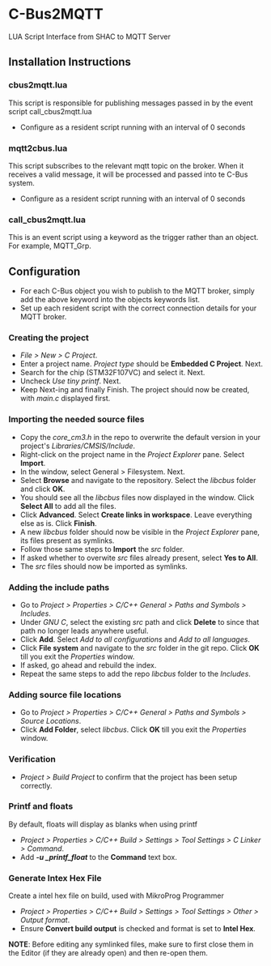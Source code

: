 # C-Bus2MQTT
LUA Script Interface from SHAC to MQTT Server

## Installation Instructions

### cbus2mqtt.lua
This script is responsible for publishing messages passed in by the event script call_cbus2mqtt.lua
* Configure as a resident script running with an interval of 0 seconds

### mqtt2cbus.lua
This script subscribes to the relevant mqtt topic on the broker.  When it receives a valid message, it will be processed and passed into te C-Bus system.
* Configure as a resident script running with an interval of 0 seconds

### call_cbus2mqtt.lua
This is an event script using a keyword as the trigger rather than an object.  For example, MQTT_Grp.

## Configuration
* For each C-Bus object you wish to publish to the MQTT broker, simply add the above keyword into the objects keywords list.
* Set up each resident script with the correct connection details for your MQTT broker.


### Creating the project
* *File > New > C Project*. 
* Enter a project name. *Project type* should be **Embedded C Project**. Next.
* Search for the chip (STM32F107VC) and select it. Next.
* Uncheck *Use tiny printf*. Next.
* Keep Next-ing and finally Finish. The project should now be created, with *main.c* displayed first.

### Importing the needed source files
* Copy the *core_cm3.h* in the repo to overwrite the default version in your project's *Libraries/CMSIS/Include*.
* Right-click on the project name in the *Project Explorer* pane. Select **Import**.
* In the window, select General > Filesystem. Next.
* Select **Browse** and navigate to the repository. Select the *libcbus* folder and click **OK**.
* You should see all the *libcbus* files now displayed in the window. Click **Select All** to add all the files.
* Click **Advanced**. Select **Create links in workspace**. Leave everything else as is. Click **Finish**.
* A new *libcbus* folder should now be visible in the *Project Explorer* pane, its files present as symlinks.
* Follow those same steps to **Import** the *src* folder.
* If asked whether to overwite *src* files already present, select **Yes to All**.
* The *src* files should now be imported as symlinks.

### Adding the include paths
* Go to *Project > Properties > C/C++ General > Paths and Symbols > Includes*.
* Under *GNU C*, select the existing *src* path and click **Delete** to since that path no longer leads anywhere useful.
* Click **Add**. Select *Add to all configurations* and *Add to all languages*. 
* Click **File system** and navigate to the *src* folder in the git repo. Click **OK** till you exit the *Properties* window.
* If asked, go ahead and rebuild the index.
* Repeat the same steps to add the repo *libcbus* folder to the *Includes*.

### Adding source file locations
* Go to *Project > Properties > C/C++ General > Paths and Symbols > Source Locations*.
* Click **Add Folder**, select *libcbus*. Click **OK** till you exit the *Properties* window.

### Verification
* *Project > Build Project* to confirm that the project has been setup correctly.

### Printf and floats
By default, floats will display as blanks when using printf
*  *Project > Properties > C/C++ Build > Settings > Tool Settings > C Linker > Command*.
*  Add ***-u _printf_float*** to the **Command** text box.

### Generate Intex Hex File
Create a intel hex file on build, used with MikroProg Programmer
*  *Project > Properties > C/C++ Build > Settings > Tool Settings > Other > Output format*.
*  Ensure **Convert build output** is checked and format is set to **Intel Hex**.


**NOTE**: Before editing any symlinked files, make sure to first close them in the Editor (if they are already open) and then re-open them.
